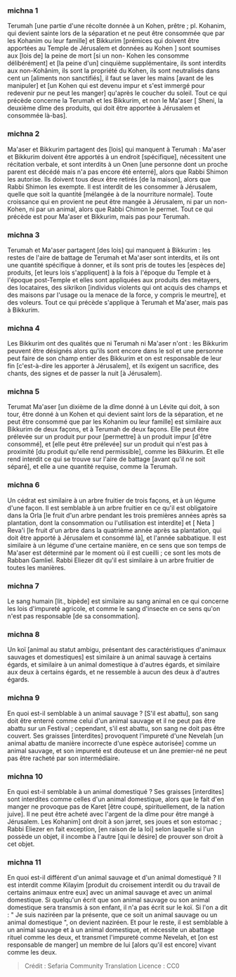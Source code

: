 
### michna 1
Terumah [une partie d'une récolte donnée à un Kohen, prêtre ; pl. Kohanim, qui devient sainte lors de la séparation et ne peut être consommée que par les Kohanim ou leur famille] et Bikkurim [prémices qui doivent être apportées au Temple de Jérusalem et données au Kohen ] sont soumises aux [lois de] la peine de mort [si un non- Kohen les consomme délibérément] et [la peine d'un] cinquième supplémentaire, ils sont interdits aux non-Kohânim, ils sont la propriété du Kohen, ils sont neutralisés dans cent un [aliments non sanctifiés], il faut se laver les mains [avant de les manipuler] et [un Kohen qui est devenu impur et s'est immergé pour redevenir pur ne peut les manger] qu'après le coucher du soleil. Tout ce qui précède concerne la Terumah et les Bikkurim, et non le Ma'aser [ Sheni, la deuxième dîme des produits, qui doit être apportée à Jérusalem et consommée là-bas].

### michna 2
Ma'aser et Bikkurim partagent des [lois] qui manquent à Terumah : Ma'aser et Bikkurim doivent être apportés à un endroit [spécifique], nécessitent une récitation verbale, et sont interdits à un Onen [une personne dont un proche parent est décédé mais n'a pas encore été enterré], alors que Rabbi Shimon les autorise. Ils doivent tous deux être retirés [de la maison], alors que Rabbi Shimon les exempte. Il est interdit de les consommer à Jérusalem, quelle que soit la quantité [mélangée à de la nourriture normale]. Toute croissance qui en provient ne peut être mangée à Jérusalem, ni par un non-Kohen, ni par un animal, alors que Rabbi Chimon le permet. Tout ce qui précède est pour Ma'aser et Bikkurim, mais pas pour Terumah.

### michna 3
Terumah et Ma'aser partagent [des lois] qui manquent à Bikkurim : les restes de l'aire de battage de Terumah et Ma'aser sont interdits, et ils ont une quantité spécifique à donner, et ils sont pris de toutes les [espèces de] produits, [et leurs lois s'appliquent] à la fois à l'époque du Temple et à l'époque post-Temple et elles sont appliquées aux produits des métayers, des locataires, des sikrikon [individus violents qui ont acquis des champs et des maisons par l'usage ou la menace de la force, y compris le meurtre], et des voleurs. Tout ce qui précède s'applique à Terumah et Ma'aser, mais pas à Bikkurim.

### michna 4
Les Bikkurim ont des qualités que ni Terumah ni Ma'aser n'ont : les Bikkurim peuvent être désignés alors qu'ils sont encore dans le sol et une personne peut faire de son champ entier des Bikkurim et on est responsable de leur fin [c'est-à-dire les apporter à Jérusalem], et ils exigent un sacrifice, des chants, des signes et de passer la nuit [à Jérusalem].

### michna 5
Terumat Ma'aser [un dixième de la dîme donné à un Lévite qui doit, à son tour, être donné à un Kohen et qui devient saint lors de la séparation, et ne peut être consommé que par les Kohanim ou leur famille] est similaire aux Bikkurim de deux façons, et à Terumah de deux façons. Elle peut être prélevée sur un produit pur pour [permettre] à un produit impur [d'être consommé], et [elle peut être prélevée] sur un produit qui n'est pas à proximité [du produit qu'elle rend permissible], comme les Bikkurim. Et elle rend interdit ce qui se trouve sur l'aire de battage [avant qu'il ne soit séparé], et elle a une quantité requise, comme la Terumah.

### michna 6
Un cédrat est similaire à un arbre fruitier de trois façons, et à un légume d'une façon. Il est semblable à un arbre fruitier en ce qu'il est obligatoire dans la Orla [le fruit d'un arbre pendant les trois premières années après sa plantation, dont la consommation ou l'utilisation est interdite] et [ Neta ] Reva'i [le fruit d'un arbre dans la quatrième année après sa plantation, qui doit être apporté à Jérusalem et consommé là], et l'année sabbatique. Il est similaire à un légume d'une certaine manière, en ce sens que son temps de Ma'aser est déterminé par le moment où il est cueilli ; ce sont les mots de Rabban Gamliel. Rabbi Eliezer dit qu'il est similaire à un arbre fruitier de toutes les manières.

### michna 7
Le sang humain [lit., bipède] est similaire au sang animal en ce qui concerne les lois d'impureté agricole, et comme le sang d'insecte en ce sens qu'on n'est pas responsable [de sa consommation].

### michna 8
Un koï [animal au statut ambigu, présentant des caractéristiques d'animaux sauvages et domestiques] est similaire à un animal sauvage à certains égards, et similaire à un animal domestique à d'autres égards, et similaire aux deux à certains égards, et ne ressemble à aucun des deux à d'autres égards.

### michna 9
En quoi est-il semblable à un animal sauvage ? [S'il est abattu], son sang doit être enterré comme celui d'un animal sauvage et il ne peut pas être abattu sur un Festival ; cependant, s'il est abattu, son sang ne doit pas être couvert. Ses graisses [interdites] provoquent l'impureté d'une Nevelah [un animal abattu de manière incorrecte d'une espèce autorisée] comme un animal sauvage, et son impureté est douteuse et un âne premier-né ne peut pas être racheté par son intermédiaire.

### michna 10
En quoi est-il semblable à un animal domestiqué ? Ses graisses [interdites] sont interdites comme celles d'un animal domestique, alors que le fait d'en manger ne provoque pas de Karet [être coupé, spirituellement, de la nation juive]. Il ne peut être acheté avec l'argent de la dîme pour être mangé à Jérusalem. Les Kohanim] ont droit à son jarret, ses joues et son estomac ; Rabbi Eliezer en fait exception, [en raison de la loi] selon laquelle si l'un possède un objet, il incombe à l'autre [qui le désire] de prouver son droit à cet objet.

### michna 11
En quoi est-il différent d'un animal sauvage et d'un animal domestiqué ? Il est interdit comme Kilayim [produit du croisement interdit ou du travail de certains animaux entre eux] avec un animal sauvage et avec un animal domestique. Si quelqu'un écrit que son animal sauvage ou son animal domestique sera transmis à son enfant, il n'a pas écrit sur le koï. Si l'on a dit : " Je suis naziréen par la présente, que ce soit un animal sauvage ou un animal domestique ", on devient naziréen. Et pour le reste, il est semblable à un animal sauvage et à un animal domestique, et nécessite un abattage rituel comme les deux, et transmet l'impureté comme Nevelah, et [on est responsable de manger] un membre de lui [alors qu'il est encore] vivant comme les deux.

>Crédit : Sefaria Community Translation
>Licence : CC0
